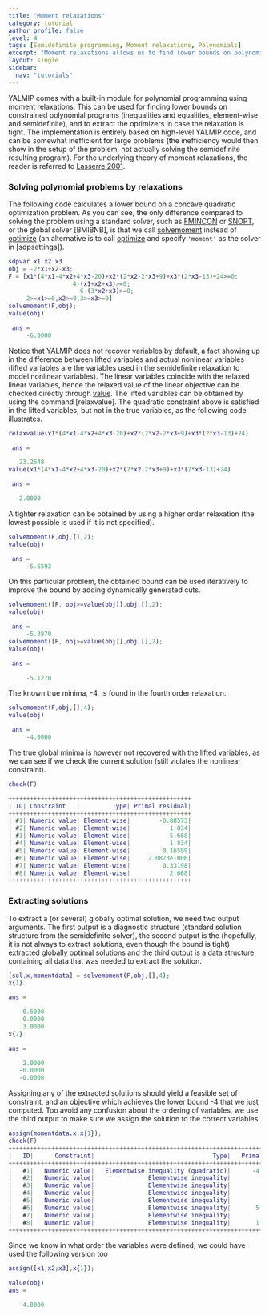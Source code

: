 ```yaml
---
title: "Moment relaxations"
category: tutorial
author_profile: false
level: 4
tags: [Semidefinite programming, Moment relaxations, Polynomials]
excerpt: "Moment relaxations allows us to find lower bounds on polynomial optimization problems using semidefinite programming"
layout: single
sidebar:
  nav: "tutorials"
---
```



YALMIP comes with a built-in module for polynomial programming using moment relaxations. This can be used for finding lower bounds on constrained polynomial programs (inequalities and equalities, element-wise and semidefinite), and to extract the optimizers in case the relaxation is tight. The implementation is entirely based on high-level YALMIP code, and can be somewhat inefficient for large problems (the inefficiency would then show in the setup of the problem, not actually solving the semidefinite resulting program). For the underlying theory of moment relaxations, the reader is referred to [Lasserre 2001](/reference/lassere2001).

### Solving polynomial problems by relaxations

The following code calculates a lower bound on a concave quadratic optimization problem. As you can see, the only difference compared to solving the problem using a standard solver, such as [FMINCON](/solver/fmincon) or [SNOPT](/solver/snopt), or the global solver [BMIBNB], is that we call [solvemoment](/command/solvemoment) instead of [optimize](/command/optimize) (an alternative is to call [optimize](/command/optimize) and specify `'moment'` as the solver in [sdpsettings]).

````matlab
sdpvar x1 x2 x3
obj = -2*x1+x2-x3;
F = [x1*(4*x1-4*x2+4*x3-20)+x2*(2*x2-2*x3+9)+x3*(2*x3-13)+24>=0;
                  4-(x1+x2+x3)>=0;
                    6-(3*x2+x3)>=0;
     2>=x1>=0,x2>=0,3>=x3>=0]
solvemoment(F,obj);
value(obj)

 ans =
     -6.0000
````

Notice that YALMIP does not recover variables by default, a fact showing up in the difference between lifted variables and actual nonlinear variables (lifted variables are the variables used in the semidefinite relaxation to model nonlinear variables). The linear variables coincide with the relaxed linear variables, hence the relaxed value of the linear objective can be checked directly through [value](/command/value). The lifted variables can be obtained by using the command [relaxvalue]. The quadratic constraint above is satisfied in the lifted variables, but not in the true variables, as the following code illustrates.

````matlab
relaxvalue(x1*(4*x1-4*x2+4*x3-20)+x2*(2*x2-2*x3+9)+x3*(2*x3-13)+24)

 ans =

   23.2648
value(x1*(4*x1-4*x2+4*x3-20)+x2*(2*x2-2*x3+9)+x3*(2*x3-13)+24)

 ans =

  -2.0000
````

A tighter relaxation can be obtained by using a higher order relaxation (the lowest possible is used if it is not specified).

````matlab
solvemoment(F,obj,[],2);
value(obj)

 ans =
     -5.6593
````

On this particular problem, the obtained bound can be used iteratively to improve the bound by adding dynamically generated cuts.

````matlab
solvemoment([F, obj>=value(obj)],obj,[],2);
value(obj)

 ans =
     -5.3870
solvemoment([F, obj>=value(obj)],obj,[],2);
value(obj)

 ans =

     -5.1270
````

The known true minima, -4, is found in the fourth order relaxation.

````matlab
solvemoment(F,obj,[],4);
value(obj)

 ans =
     -4.0000
````

The true global minima is however not recovered with the lifted variables, as we can see if we check the current solution (still violates the nonlinear constraint).

````matlab
check(F)

+++++++++++++++++++++++++++++++++++++++++++++++++++
| ID| Constraint   |         Type| Primal residual|
+++++++++++++++++++++++++++++++++++++++++++++++++++
| #1| Numeric value| Element-wise|        -0.88573|
| #2| Numeric value| Element-wise|           1.834|
| #3| Numeric value| Element-wise|           5.668|
| #4| Numeric value| Element-wise|           1.834|
| #5| Numeric value| Element-wise|         0.16599|
| #6| Numeric value| Element-wise|     2.0873e-006|
| #7| Numeric value| Element-wise|         0.33198|
| #8| Numeric value| Element-wise|           2.668|
+++++++++++++++++++++++++++++++++++++++++++++++++++
````

### Extracting solutions

To extract a (or several) globally optimal solution, we need two output arguments. The first output is a diagnostic structure (standard solution structure from the semidefinite solver), the second output is the (hopefully, it is not always to extract solutions, even though the bound is tight) extracted globally optimal solutions and the third output is a data structure containing all data that was needed to extract the solution.

````matlab
[sol,x,momentdata] = solvemoment(F,obj,[],4);
x{1}

ans =

    0.5000
    0.0000
    3.0000
x{2}

ans =

    2.0000
   -0.0000
   -0.0000
````

Assigning any of the extracted solutions should yield a feasible set of constraint, and an objective which achieves the lower bound -4 that we just computed. Too avoid any confusion about the ordering of variables, we use the third output to make sure we assign the solution to the correct variables.

````matlab
assign(momentdata.x,x{1});
check(F)
+++++++++++++++++++++++++++++++++++++++++++++++++++++++++++++++++++++++++++++++++
|   ID|      Constraint|                                 Type|   Primal residual|
+++++++++++++++++++++++++++++++++++++++++++++++++++++++++++++++++++++++++++++++++
|   #1|   Numeric value|   Elementwise inequality (quadratic)|      -4.1666e-006|
|   #2|   Numeric value|               Elementwise inequality|               0.5|
|   #3|   Numeric value|               Elementwise inequality|                 3|
|   #4|   Numeric value|               Elementwise inequality|               0.5|
|   #5|   Numeric value|               Elementwise inequality|               1.5|
|   #6|   Numeric value|               Elementwise inequality|       5.9515e-007|
|   #7|   Numeric value|               Elementwise inequality|                 3|
|   #8|   Numeric value|               Elementwise inequality|       1.4818e-006|
+++++++++++++++++++++++++++++++++++++++++++++++++++++++++++++++++++++++++++++++++
````


Since we know in what order the variables were defined, we could have used the following version too

````matlab
assign([x1;x2;x3],x{1});

value(obj)
ans =

   -4.0000
````
